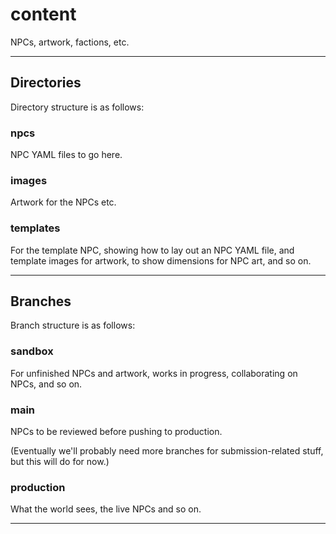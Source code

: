 # content
NPCs, artwork, factions, etc.

---

## Directories
Directory structure is as follows:

### npcs
NPC YAML files to go here.

### images
Artwork for the NPCs etc.

### templates
For the template NPC, showing how to lay out an NPC YAML file, and template images for artwork, to show dimensions for NPC art, and so on.

---

## Branches
Branch structure is as follows:

### sandbox
For unfinished NPCs and artwork, works in progress, collaborating on NPCs, and so on.

### main
NPCs to be reviewed before pushing to production.

(Eventually we'll probably need more branches for submission-related stuff, but this will do for now.)

### production
What the world sees, the live NPCs and so on.

---
